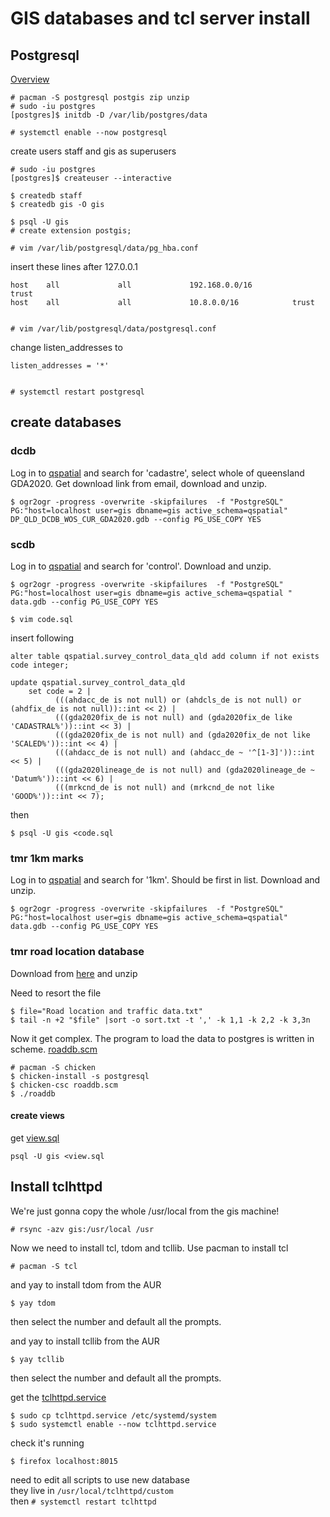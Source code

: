 [modeline]: # ( vim: set ft=markdown sts=4 sw=4 et : )

# GIS databases and tcl server install


## Postgresql


[Overview](https://wiki.archlinux.org/title/PostgreSQL)

    # pacman -S postgresql postgis zip unzip
    # sudo -iu postgres
    [postgres]$ initdb -D /var/lib/postgres/data

    # systemctl enable --now postgresql

create users staff and gis as superusers

    # sudo -iu postgres
    [postgres]$ createuser --interactive

    $ createdb staff
    $ createdb gis -O gis

    $ psql -U gis
    # create extension postgis;

    # vim /var/lib/postgresql/data/pg_hba.conf

insert these lines after 127.0.0.1

    host    all             all             192.168.0.0/16            trust
    host    all             all             10.8.0.0/16            trust

    
    # vim /var/lib/postgresql/data/postgresql.conf

change listen_addresses to

    listen_addresses = '*'
    
    
    # systemctl restart postgresql

## create databases

### dcdb

Log in to [qspatial](https://qldspatial.information.qld.gov.au/catalogue/custom/index.page)
 and search for 'cadastre', select whole of queensland GDA2020. 
Get download link from email, download and unzip.

    $ ogr2ogr -progress -overwrite -skipfailures  -f "PostgreSQL" PG:"host=localhost user=gis dbname=gis active_schema=qspatial" DP_QLD_DCDB_WOS_CUR_GDA2020.gdb --config PG_USE_COPY YES

### scdb

Log in to [qspatial](https://qldspatial.information.qld.gov.au/catalogue/custom/index.page) 
and search for 'control'.  Download and unzip.

    $ ogr2ogr -progress -overwrite -skipfailures  -f "PostgreSQL" PG:"host=localhost user=gis dbname=gis active_schema=qspatial " data.gdb --config PG_USE_COPY YES 

    $ vim code.sql

insert following

    alter table qspatial.survey_control_data_qld add column if not exists code integer;

    update qspatial.survey_control_data_qld
        set code = 2 |
              (((ahdacc_de is not null) or (ahdcls_de is not null) or (ahdfix_de is not null))::int << 2) |
              (((gda2020fix_de is not null) and (gda2020fix_de like 'CADASTRAL%'))::int << 3) |
              (((gda2020fix_de is not null) and (gda2020fix_de not like 'SCALED%'))::int << 4) |
              (((ahdacc_de is not null) and (ahdacc_de ~ '^[1-3]'))::int << 5) |
              (((gda2020lineage_de is not null) and (gda2020lineage_de ~ 'Datum%'))::int << 6) |
              (((mrkcnd_de is not null) and (mrkcnd_de not like 'GOOD%'))::int << 7);

then

    $ psql -U gis <code.sql

### tmr 1km marks


Log in to [qspatial](https://qldspatial.information.qld.gov.au/catalogue/custom/index.page)
 and search for '1km'. Should be first in list.  Download and unzip.

    $ ogr2ogr -progress -overwrite -skipfailures  -f "PostgreSQL" PG:"host=localhost user=gis dbname=gis active_schema=qspatial" data.gdb --config PG_USE_COPY YES


### tmr road location database

Download from [here](https://www.data.qld.gov.au/dataset/road-location-and-traffic-data/resource/daab3617-077f-450a-a1c0-57c26d8ba47c) and unzip

Need to resort the file

    $ file="Road location and traffic data.txt"
    $ tail -n +2 "$file" |sort -o sort.txt -t ',' -k 1,1 -k 2,2 -k 3,3n

Now it get complex.  The program to load the data to postgres is written in scheme. [roaddb.scm](https://github.com/pdean/logs/blob/main/roaddb.scm)

    # pacman -S chicken
    $ chicken-install -s postgresql
    $ chicken-csc roaddb.scm
    $ ./roaddb

#### create views

get [view.sql](https://github.com/pdean/logs/blob/main/view.sql)

    psql -U gis <view.sql

    

## Install tclhttpd

We're just gonna copy the whole /usr/local from the gis machine!

    # rsync -azv gis:/usr/local /usr

Now we need to install tcl, tdom and tcllib.  Use pacman to install tcl

    # pacman -S tcl

and yay to install tdom from the AUR

    $ yay tdom

then select the number and default all the prompts.

and yay to install tcllib from the AUR

    $ yay tcllib

then select the number and default all the prompts.

get the [tclhttpd.service](https://github.com/pdean/logs/blob/main/tclhttpd.service)

    $ sudo cp tclhttpd.service /etc/systemd/system
    $ sudo systemctl enable --now tclhttpd.service

check it's running

    $ firefox localhost:8015

need to edit all scripts to use new database   
they live in `/usr/local/tclhttpd/custom`  
then `# systemctl restart tclhttpd`  
